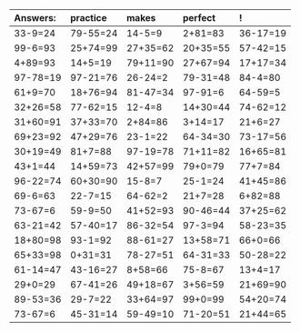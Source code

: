 | Answers: | practice | makes | perfect | ! |
| :--- | :--- | :--- | :--- | :--- |
| 33-9=24 | 79-55=24 | 14-5=9 | 2+81=83 | 36-17=19 | 
| 99-6=93 | 25+74=99 | 27+35=62 | 20+35=55 | 57-42=15 | 
| 4+89=93 | 14+5=19 | 79+11=90 | 27+67=94 | 17+17=34 | 
| 97-78=19 | 97-21=76 | 26-24=2 | 79-31=48 | 84-4=80 | 
| 61+9=70 | 18+76=94 | 81-47=34 | 97-91=6 | 64-59=5 | 
| 32+26=58 | 77-62=15 | 12-4=8 | 14+30=44 | 74-62=12 | 
| 31+60=91 | 37+33=70 | 2+84=86 | 3+14=17 | 21+6=27 | 
| 69+23=92 | 47+29=76 | 23-1=22 | 64-34=30 | 73-17=56 | 
| 30+19=49 | 81+7=88 | 97-19=78 | 71+11=82 | 16+65=81 | 
| 43+1=44 | 14+59=73 | 42+57=99 | 79+0=79 | 77+7=84 | 
| 96-22=74 | 60+30=90 | 15-8=7 | 25-1=24 | 41+45=86 | 
| 69-6=63 | 22-7=15 | 64-62=2 | 21+7=28 | 6+82=88 | 
| 73-67=6 | 59-9=50 | 41+52=93 | 90-46=44 | 37+25=62 | 
| 63-21=42 | 57-40=17 | 86-32=54 | 97-3=94 | 58-23=35 | 
| 18+80=98 | 93-1=92 | 88-61=27 | 13+58=71 | 66+0=66 | 
| 65+33=98 | 0+31=31 | 78-27=51 | 64-31=33 | 50-28=22 | 
| 61-14=47 | 43-16=27 | 8+58=66 | 75-8=67 | 13+4=17 | 
| 29+0=29 | 67-41=26 | 49+18=67 | 3+56=59 | 21+69=90 | 
| 89-53=36 | 29-7=22 | 33+64=97 | 99+0=99 | 54+20=74 | 
| 73-67=6 | 45-31=14 | 59-49=10 | 71-20=51 | 21+44=65 | 
